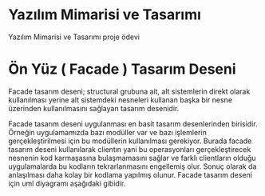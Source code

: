 # Yazılım Mimarisi ve Tasarımı

Yazılım Mimarisi ve Tasarımı proje ödevi

# Ön Yüz ( Facade ) Tasarım Deseni

Facade tasarım deseni; structural grubuna ait, alt sistemlerin direkt olarak kullanılması yerine alt sistemdeki nesneleri kullanan başka bir nesne üzerinden kullanılmasını sağlayan tasarım desenidir.

Facade tasarım deseni uygulanması en basit tasarım desenlerinden birisidir. Örneğin uygulamamızda bazı modüller var ve bazı işlemlerin gerçekleştirilmesi için bu modüllerin kullanılması gerekiyor. Burada facade tasarım deseni kullanılarak clientın yani bu operasyonları gerçekleştirecek nesnenin kod karmaşasına bulaşmamasını sağlar ve farklı clientların olduğu uygulamalarda bu kodların tekrarlanmasını engellemiş olur. Sonuç olarak da anlaşılması daha kolay bir kodlama yapılmış olunur. Facade tasarım deseni için uml diyagramı aşağıdaki gibidir.

